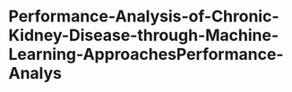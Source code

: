 # Performance-Analysis-of-Chronic-Kidney-Disease-through-Machine-Learning-ApproachesPerformance-Analys